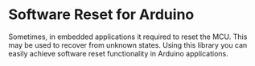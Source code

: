 # Software Reset for Arduino

Sometimes, in embedded applications it required to reset the MCU. This may be used to recover from unknown states.
Using this library you can easily achieve software reset functionality in Arduino applications.

